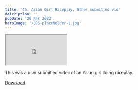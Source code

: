 ```yaml
---
title: '45. Asian Girl Raceplay, Other submitted vid'
description: ''
pubDate: '20 Mar 2023'
heroImage: '/QOS-placeholder-1.jpg'
---
```

<iframe src="https://drive.google.com/file/d/1Msk8XqGO7pQiS0locWQxzrNCP1cvj3m9/preview" width="200" height="100" allow="autoplay" allowfullscreen="allowfullscreen"></iframe>

This was a user submitted video of an Asian girl doing raceplay.
<br>
<br>
<a class="read_more" href="https://drive.google.com/file/d/1Msk8XqGO7pQiS0locWQxzrNCP1cvj3m9/view?usp=sharing">Download</a>